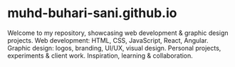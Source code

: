 # muhd-buhari-sani.github.io
Welcome to my repository, showcasing web development &amp; graphic design projects. Web development: HTML, CSS, JavaScript, React, Angular. Graphic design: logos, branding, UI/UX, visual design. Personal projects, experiments &amp; client work. Inspiration, learning &amp; collaboration.
